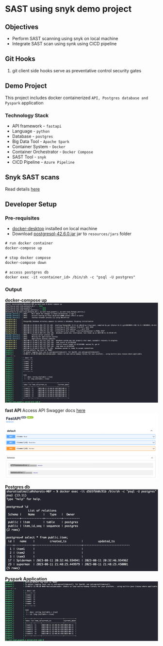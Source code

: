 # SAST using snyk demo project

## Objectives

- Perform SAST scanning using snyk on local machine
- Integrate SAST scan using synk using CICD pipeline

## Git Hooks

1. git client side hooks serve as preventative control security gates

## Demo Project

This project includes docker containerized `API, Postgres database and Pyspark` application

### Technology Stack

- API framework - `fastapi`
- Language - `python`
- Database - `postgres`
- Big Data Tool - `Apache Spark`
- Container System - `Docker`
- Container Orchestrator - `Docker Compose`
- SAST Tool - `snyk`
- CICD Pipeline - `Azure Pipeline`

## Snyk SAST scans

Read details [here](docs/snyk_setup.md)

## Developer Setup

### Pre-requisites

- [docker-desktop](https://www.docker.com/products/docker-desktop/) installed on local machine
- Download [postgresql-42.6.0.jar](https://repo1.maven.org/maven2/org/postgresql/postgresql/42.6.0/postgresql-42.6.0.jar) jar to `resources/jars` folder

```
# run docker container
docker-compose up

# stop docker compose
docker-compose down

# access postgres db
docker exec -it <container_id> /bin/sh -c "psql -U postgres"
```

### Output

**docker-compose up**
![docker compose up](docs/images/docker_compose_up.png)

**fast API**
Access API Swagger docs [here](http://127.0.0.1:18000/docs/)
![fast api swagger docs](docs/images/fast_api_swagger.png)

**Postgres db**
![postgres db](docs/images/postgres_db.png)

**Pyspark Application**
![pyspark app](docs/images/pyspark_app.png)
